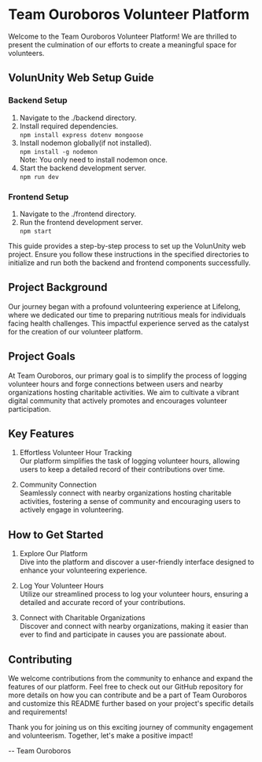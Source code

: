 # Team Ouroboros Volunteer Platform
Welcome to the Team Ouroboros Volunteer Platform! We are thrilled to present the culmination of our efforts to create a meaningful space for volunteers.

## VolunUnity Web Setup Guide
### Backend Setup
1. Navigate to the ./backend directory.
2. Install required dependencies.  
`npm install express dotenv mongoose`
3. Install nodemon globally(if not installed).  
`npm install -g nodemon`  
Note: You only need to install nodemon once.
4. Start the backend development server.   
`npm run dev`

### Frontend Setup
1. Navigate to the ./frontend directory.
2. Run the frontend development server.   
`npm start`

This guide provides a step-by-step process to set up the VolunUnity web project. Ensure you follow these instructions in the specified directories to initialize and run both the backend and frontend components successfully.

## Project Background
Our journey began with a profound volunteering experience at Lifelong, where we dedicated our time to preparing nutritious meals for individuals facing health challenges. This impactful experience served as the catalyst for the creation of our volunteer platform.

## Project Goals
At Team Ouroboros, our primary goal is to simplify the process of logging volunteer hours and forge connections between users and nearby organizations hosting charitable activities. We aim to cultivate a vibrant digital community that actively promotes and encourages volunteer participation.

## Key Features
1. Effortless Volunteer Hour Tracking  
Our platform simplifies the task of logging volunteer hours, allowing users to keep a detailed record of their contributions over time.

2. Community Connection  
Seamlessly connect with nearby organizations hosting charitable activities, fostering a sense of community and encouraging users to actively engage in volunteering.

## How to Get Started
1. Explore Our Platform  
Dive into the platform and discover a user-friendly interface designed to enhance your volunteering experience.

2. Log Your Volunteer Hours  
Utilize our streamlined process to log your volunteer hours, ensuring a detailed and accurate record of your contributions.

3. Connect with Charitable Organizations  
Discover and connect with nearby organizations, making it easier than ever to find and participate in causes you are passionate about.

## Contributing
We welcome contributions from the community to enhance and expand the features of our platform. Feel free to check out our GitHub repository for more details on how you can contribute and be a part of Team Ouroboros and customize this README further based on your project's specific details and requirements!

Thank you for joining us on this exciting journey of community engagement and volunteerism. Together, let's make a positive impact!

-- Team Ouroboros